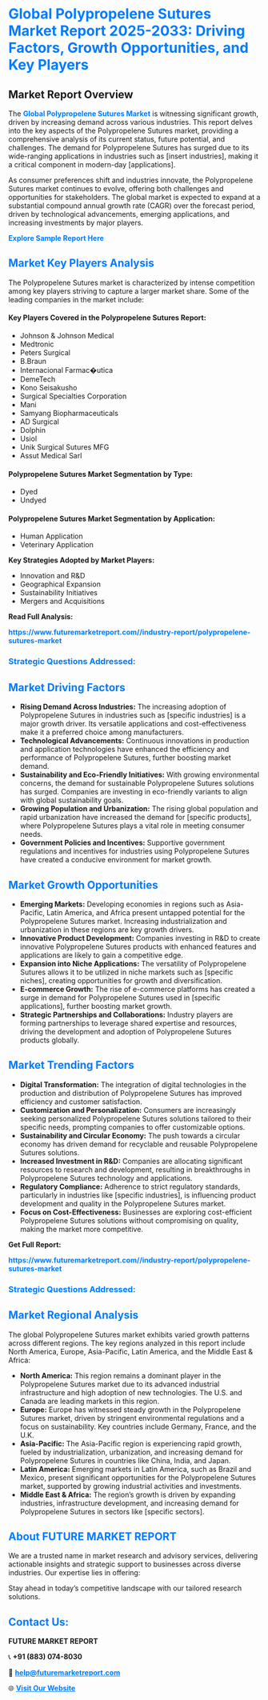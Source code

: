<h1 style="color: #007BFF;">Global Polypropelene Sutures Market Report 2025-2033: Driving Factors, Growth Opportunities, and Key Players</h1>

<section id="overview">
<h2>Market Report Overview</h2>
<p>The <a href="https://www.futuremarketreport.com//industry-report/polypropelene-sutures-market" style="color: #007BFF; text-decoration: none;"><strong>Global Polypropelene Sutures Market</strong></a> is witnessing significant growth, driven by increasing demand across various industries. This report delves into the key aspects of the Polypropelene Sutures market, providing a comprehensive analysis of its current status, future potential, and challenges. The demand for Polypropelene Sutures has surged due to its wide-ranging applications in industries such as [insert industries], making it a critical component in modern-day [applications].</p>
<p>As consumer preferences shift and industries innovate, the Polypropelene Sutures market continues to evolve, offering both challenges and opportunities for stakeholders. The global market is expected to expand at a substantial compound annual growth rate (CAGR) over the forecast period, driven by technological advancements, emerging applications, and increasing investments by major players.</p>
</section>

<section id="overview">
<p><a href="https://www.futuremarketreport.com//request-sample/reportId=49061" style="color: #007BFF; text-decoration: none;"><strong>Explore Sample Report Here</strong></a></p>
</section>

<section id="key-players">
<h2 style="color: #007BFF;">Market Key Players Analysis</h2>
<p>The Polypropelene Sutures market is characterized by intense competition among key players striving to capture a larger market share. Some of the leading companies in the market include:</p>
<h4>Key Players Covered in the Polypropelene Sutures Report:</h4>
<ul><li>Johnson &amp; Johnson Medical</li><li>Medtronic</li><li>Peters Surgical</li><li>B.Braun</li><li>Internacional Farmac�utica</li><li>DemeTech</li><li>Kono Seisakusho</li><li>Surgical Specialties Corporation</li><li>Mani</li><li>Samyang Biopharmaceuticals</li><li>AD Surgical</li><li>Dolphin</li><li>Usiol</li><li>Unik Surgical Sutures MFG</li><li>Assut Medical Sarl</li></ul>
<h4>Polypropelene Sutures Market Segmentation by Type:</h4>
<ul><li>Dyed</li><li>Undyed</li></ul>

<h4>Polypropelene Sutures Market Segmentation by Application:</h4>
<ul><li>Human Application</li><li>Veterinary Application</li></ul>
<p><strong>Key Strategies Adopted by Market Players:</strong></p>
<ul>
<li>Innovation and R&D</li>
<li>Geographical Expansion</li>
<li>Sustainability Initiatives</li>
<li>Mergers and Acquisitions</li>
</ul>
</section>

<section>
<p><strong>Read Full Analysis: </strong></p><a href="https://www.futuremarketreport.com//industry-report/polypropelene-sutures-market" style="color: #007BFF; text-decoration: none;"><strong>https://www.futuremarketreport.com//industry-report/polypropelene-sutures-market</strong></a>
<h3 style="color: #007BFF;">Strategic Questions Addressed:</h3>
</section>

<section id="driving-factors">
<h2 style="color: #007BFF;">Market Driving Factors</h2>
<ul>
<li><strong>Rising Demand Across Industries:</strong> The increasing adoption of Polypropelene Sutures in industries such as [specific industries] is a major growth driver. Its versatile applications and cost-effectiveness make it a preferred choice among manufacturers.</li>
<li><strong>Technological Advancements:</strong> Continuous innovations in production and application technologies have enhanced the efficiency and performance of Polypropelene Sutures, further boosting market demand.</li>
<li><strong>Sustainability and Eco-Friendly Initiatives:</strong> With growing environmental concerns, the demand for sustainable Polypropelene Sutures solutions has surged. Companies are investing in eco-friendly variants to align with global sustainability goals.</li>
<li><strong>Growing Population and Urbanization:</strong> The rising global population and rapid urbanization have increased the demand for [specific products], where Polypropelene Sutures plays a vital role in meeting consumer needs.</li>
<li><strong>Government Policies and Incentives:</strong> Supportive government regulations and incentives for industries using Polypropelene Sutures have created a conducive environment for market growth.</li>
</ul>
</section>

<section id="growth-opportunities">
<h2 style="color: #007BFF;">Market Growth Opportunities</h2>
<ul>
<li><strong>Emerging Markets:</strong> Developing economies in regions such as Asia-Pacific, Latin America, and Africa present untapped potential for the Polypropelene Sutures market. Increasing industrialization and urbanization in these regions are key growth drivers.</li>
<li><strong>Innovative Product Development:</strong> Companies investing in R&D to create innovative Polypropelene Sutures products with enhanced features and applications are likely to gain a competitive edge.</li>
<li><strong>Expansion into Niche Applications:</strong> The versatility of Polypropelene Sutures allows it to be utilized in niche markets such as [specific niches], creating opportunities for growth and diversification.</li>
<li><strong>E-commerce Growth:</strong> The rise of e-commerce platforms has created a surge in demand for Polypropelene Sutures used in [specific applications], further boosting market growth.</li>
<li><strong>Strategic Partnerships and Collaborations:</strong> Industry players are forming partnerships to leverage shared expertise and resources, driving the development and adoption of Polypropelene Sutures products globally.</li>
</ul>
</section>

<section id="trending-factors">
<h2 style="color: #007BFF;">Market Trending Factors</h2>
<ul>
<li><strong>Digital Transformation:</strong> The integration of digital technologies in the production and distribution of Polypropelene Sutures has improved efficiency and customer satisfaction.</li>
<li><strong>Customization and Personalization:</strong> Consumers are increasingly seeking personalized Polypropelene Sutures solutions tailored to their specific needs, prompting companies to offer customizable options.</li>
<li><strong>Sustainability and Circular Economy:</strong> The push towards a circular economy has driven demand for recyclable and reusable Polypropelene Sutures solutions.</li>
<li><strong>Increased Investment in R&D:</strong> Companies are allocating significant resources to research and development, resulting in breakthroughs in Polypropelene Sutures technology and applications.</li>
<li><strong>Regulatory Compliance:</strong> Adherence to strict regulatory standards, particularly in industries like [specific industries], is influencing product development and quality in the Polypropelene Sutures market.</li>
<li><strong>Focus on Cost-Effectiveness:</strong> Businesses are exploring cost-efficient Polypropelene Sutures solutions without compromising on quality, making the market more competitive.</li>
</ul>
</section>

<section>
<p><strong>Get Full Report: </strong></p><a href="https://www.futuremarketreport.com//industry-report/polypropelene-sutures-market" style="color: #007BFF; text-decoration: none;"><strong>https://www.futuremarketreport.com//industry-report/polypropelene-sutures-market</strong></a>
<h3 style="color: #007BFF;">Strategic Questions Addressed:</h3>
</section>


<section id="regional-analysis">
<h2 style="color: #007BFF;">Market Regional Analysis</h2>
<p>The global Polypropelene Sutures market exhibits varied growth patterns across different regions. The key regions analyzed in this report include North America, Europe, Asia-Pacific, Latin America, and the Middle East & Africa:</p>
<ul>
<li><strong>North America:</strong> This region remains a dominant player in the Polypropelene Sutures market due to its advanced industrial infrastructure and high adoption of new technologies. The U.S. and Canada are leading markets in this region.</li>
<li><strong>Europe:</strong> Europe has witnessed steady growth in the Polypropelene Sutures market, driven by stringent environmental regulations and a focus on sustainability. Key countries include Germany, France, and the U.K.</li>
<li><strong>Asia-Pacific:</strong> The Asia-Pacific region is experiencing rapid growth, fueled by industrialization, urbanization, and increasing demand for Polypropelene Sutures in countries like China, India, and Japan.</li>
<li><strong>Latin America:</strong> Emerging markets in Latin America, such as Brazil and Mexico, present significant opportunities for the Polypropelene Sutures market, supported by growing industrial activities and investments.</li>
<li><strong>Middle East & Africa:</strong> The region’s growth is driven by expanding industries, infrastructure development, and increasing demand for Polypropelene Sutures in sectors like [specific sectors].</li>
</ul>
</section>

<footer>
<h2 style="color: #007BFF;">About FUTURE MARKET REPORT</h2>
<p>We are a trusted name in market research and advisory services, delivering actionable insights and strategic support to businesses across diverse industries. Our expertise lies in offering:</p>

<p>Stay ahead in today’s competitive landscape with our tailored research solutions.</p>

<h2 style="color: #007BFF;">Contact Us:</h2>
<p><strong>FUTURE MARKET REPORT</strong></p>
<p>📞 <strong>+91 (883) 074-8030</strong></p>
<p>📧 <strong><a href="mailto:help@futuremarketreport.com" style="color: #007BFF;">help@futuremarketreport.com</a></strong></p>
<p>🌐 <strong><a href="https://www.futuremarketreport.com/" style="color: #007BFF;">Visit Our Website</a></strong></p>
</footer>